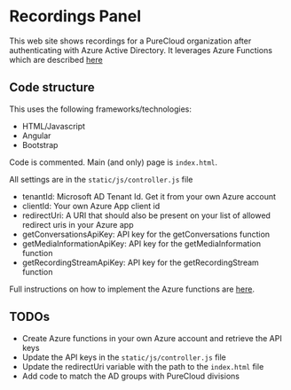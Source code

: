 # Recordings Panel

This web site shows recordings for a PureCloud organization after authenticating with Azure Active Directory. It leverages Azure Functions which are described [here](https://bitbucket.org/eccemea/azure-recorder-collector/src/master/)

## Code structure

This uses the following frameworks/technologies:

- HTML/Javascript
- Angular
- Bootstrap

Code is commented. Main (and only) page is `index.html`.

All settings are in the `static/js/controller.js` file

- tenantId: Microsoft AD Tenant Id. Get it from your own Azure account
- clientId: Your own Azure App client id
- redirectUri: A URI that should also be present on your list of allowed redirect uris in your Azure app
- getConversationsApiKey: API key for the getConversations function
- getMediaInformationApiKey: API key for the getMediaInformation function
- getRecordingStreamApiKey: API key for the getRecordingStream function

Full instructions on how to implement the Azure functions are [here](https://bitbucket.org/eccemea/azure-recorder-collector/src/master/).

## TODOs

- Create Azure functions in your own Azure account and retrieve the API keys
- Update the API keys in the `static/js/controller.js` file
- Update the redirectUri variable with the path to the `index.html` file
- Add code to match the AD groups with PureCloud divisions
